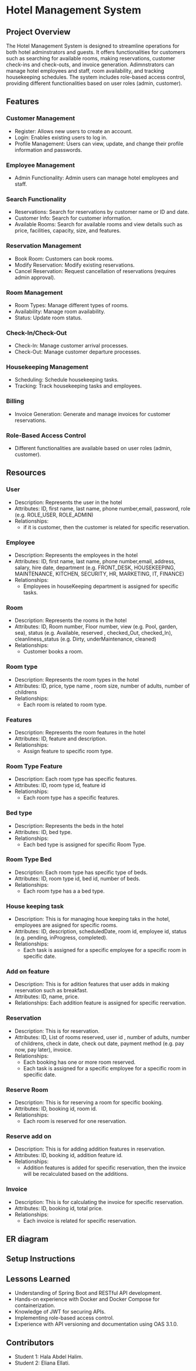  # Hotel Management System
## Project Overview
The Hotel Management System is designed to streamline operations for both hotel adminstrators and guests. It offers functionalities for customers such as searching for available rooms, making reservations, customer check-ins and check-outs, and invoice generation. Adimnstrators can manage hotel employees and staff, room availability, and tracking housekeeping schedules. The system includes role-based access control, providing different functionalities based on user roles (admin, customer).
## Features
### Customer Management
- Register: Allows new users to create an account.
- Login: Enables existing users to log in.
- Profile Management: Users can view, update, and change their profile information and passwords.
### Employee Management
- Admin Functionality: Admin users can manage hotel employees and staff.
### Search Functionality
- Reservations: Search for reservations by customer name or ID and date.
- Customer Info: Search for customer information.
- Available Rooms: Search for available rooms and view details such as price, facilities, capacity, size, and features.
### Reservation Management
- Book Room: Customers can book rooms.
- Modify Reservation: Modify existing reservations.
- Cancel Reservation: Request cancellation of reservations (requires admin approval).
### Room Management
- Room Types: Manage different types of rooms.
- Availability: Manage room availability.
- Status: Update room status.
### Check-In/Check-Out
- Check-In: Manage customer arrival processes.
- Check-Out: Manage customer departure processes.
### Housekeeping Management
- Scheduling: Schedule housekeeping tasks.
- Tracking: Track housekeeping tasks and employees.
### Billing
- Invoice Generation: Generate and manage invoices for customer reservations.

### Role-Based Access Control
- Different functionalities are available based on user roles (admin, customer).

## Resources

### User
- Description: Represents the user in the hotel
- Attributes: ID, first name, last name, phone number,email, password, role (e.g. ROLE_USER, ROLE_ADMIN) 
- Relationships:
  - if it is customer, then the customer is related for specific reservation.

### Employee
- Description: Represents the employees in the hotel
- Attributes: ID, first name, last name, phone number,email, address, salary, hire date, department (e.g. FRONT_DESK, HOUSEKEEPING, MAINTENANCE, KITCHEN, SECURITY, HR, MARKETING, IT, FINANCE)
- Relationships:
  - Employees in houseKeeping department is assigned for specific tasks.


### Room
- Description: Represents the rooms in the hotel
- Attributes: ID, Room number, Floor number, view (e.g. Pool, garden, sea), status (e.g. Available, reserved , checked_Out, checked_In), cleanliness_status (e.g. Dirty, underMaintenance, cleaned)
- Relationships:
  - Customer books a room.


### Room type 
- Description: Represents the room types in the hotel
- Attributes: ID, price, type name , room size, number of adults, number of childrens
- Relationships:
  - Each room is related to room type. 

### Features
- Description: Represents the room features in the hotel
- Attributes: ID, feature and description.
- Relationships:
  - Assign feature to specific room type.
    
###  Room Type Feature 
- Description: Each room type has specific features.
- Attributes: ID, room type id, feature id
- Relationships:
  - Each room type has a specific features.

### Bed type
- Description: Represents the beds in the hotel
- Attributes: ID, bed type.
- Relationships:
  - Each bed type is assigned for specific Room Type.
 
###  Room Type Bed 
- Description: Each room type has specific type of beds.
- Attributes: ID, room type id, bed id, number of beds.
- Relationships:
  - Each room type has a a bed type.

###  House keeping task
- Description: This is for managing houe keeping taks in the hotel, employees are asigned for specific rooms.
- Attributes: ID, description, scheduledDate, room id, employee id, status (e.g. pending, inProgress, completed). 
- Relationships:
  - Each task is assigned for a specific employee for a specific room in specific date.



###  Add on feature
- Description: This is for adition features that user adds in making reservation such as breakfast.
- Attributes: ID, name, price.
- Relationships: Each addition feature is assigned for specific reervation.

    
### Reservation
- Description: This is for reservation.
- Attributes: ID, List of rooms reserved, user id , number of adults, number of childrens, check in date, check out date, payment method (e.g. pay now, pay later), invoice. 
- Relationships:
  - Each booking has one or more room reserved.
  - Each task is assigned for a specific employee for a specific room in specific date.


### Reserve Room
- Description: This is for reserving a room for specific booking.
- Attributes: ID, booking id, room id.
- Relationships:
  - Each room is reserved for one reservation.

### Reserve add on
- Description: This is for adding addition features in reservation.
- Attributes: ID, booking id, addition feature id.
- Relationships:
  - Addition features is added for specific reservation, then the invoice will be recalculated based on the additions.

### Invoice
- Description: This is for calculating the invoice for specific reservation.
- Attributes: ID, booking id, total price.
- Relationships:
  - Each invoice is related for specific reservation.
 
## ER diagram

## Setup Instructions


## Lessons Learned
- Understanding of Spring Boot and RESTful API development.
- Hands-on experience with Docker and Docker Compose for containerization.
- Knowledge of JWT for securing APIs.
- Implementing role-based access control.
- Experience with API versioning and documentation using OAS 3.1.0.

## Contributors
- Student 1: Hala Abdel Halim.
- Student 2: Eliana Ellati.
